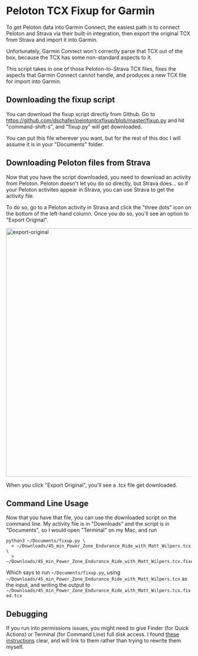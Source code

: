 # Peloton TCX Fixup for Garmin

To get Peloton data into Garmin Connect, the easiest path is to connect Peloton and Strava via their built-in integration, then export the original TCX from Strava and import it into Garmin.

Unfortunately, Garmin Connect won't correctly parse that TCX out of the box, because the TCX has some non-standard aspects to it.

This script takes in one of those Peloton-to-Strava TCX files, fixes the aspects that Garmin Connect cannot handle, and produces a new TCX file for import into Garmin.

## Downloading the fixup script

You can download the fixup script directly from Github. Go to https://github.com/dschafer/pelotontcxfixup/blob/master/fixup.py and hit "command-shift-s", and "fixup.py" will get downloaded.

You can put this file wherever you want, but for the rest of this doc I will assume it is in your "Documents" folder.

## Downloading Peloton files from Strava

Now that you have the script downloaded, you need to download an activity from Peloton. Peloton doesn't let you do so directly, but Strava does... so if your Peloton activites appear in Strava, you can use Strava to get the activity file.

To do so, go to a Peloton activity in Strava and click the "three dots" icon on the bottom of the left-hand column. Once you do so, you'll see an option to "Export Original".

<img width="675" alt="export-original" src="https://github.com/dschafer/pelotontcxfixup/assets/2760005/b0f3e08c-573d-485d-9c1a-e37db6acfcdb">

When you click "Export Original", you'll see a .tcx file get downloaded.

## Command Line Usage

Now that you have that file, you can use the downloaded script on the command line. My activity file is in "Downloads" and the script is in "Documents", so I would open "Terminal" on my Mac, and run

```
python3 ~/Documents/fixup.py \
  < ~/Downloads/45_min_Power_Zone_Endurance_Ride_with_Matt_Wilpers.tcx \
  > ~/Downloads/45_min_Power_Zone_Endurance_Ride_with_Matt_Wilpers.tcx.fixed.tcx
```

Which says to run `~/Documents/fixup.py`, using `~/Downloads/45_min_Power_Zone_Endurance_Ride_with_Matt_Wilpers.tcx` as the input, and writing the output to `~/Downloads/45_min_Power_Zone_Endurance_Ride_with_Matt_Wilpers.tcx.fixed.tcx`

## Debugging

If you run into permissions issues, you might need to give Finder (for Quick Actions) or Terminal (for Command Line) full disk access. I found [these instructions](https://brianli.com/how-to-fix-automator-operation-not-permitted-error-in-macos-catalina/) clear, and will link to them rather than trying to rewrite them myself.
